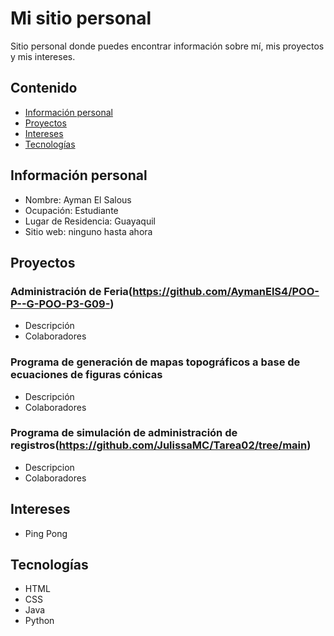 # Mi sitio personal

Sitio personal donde puedes encontrar información sobre mí, mis proyectos y mis intereses.


## Contenido

* [Información personal](#información-personal)
* [Proyectos](#proyectos)
* [Intereses](#intereses)
* [Tecnologías](#tecnologías)

## Información personal
* Nombre: Ayman El Salous
* Ocupación: Estudiante
* Lugar de Residencia: Guayaquil
* Sitio web: ninguno hasta ahora

## Proyectos
 ### Administración de Feria(https://github.com/AymanElS4/POO-P--G-POO-P3-G09-)
- Descripción
- Colaboradores
 ### Programa de generación de mapas topográficos a base de ecuaciones de figuras cónicas
- Descripción
- Colaboradores
 ### Programa de simulación de administración de registros(https://github.com/JulissaMC/Tarea02/tree/main)
- Descripcion
- Colaboradores
## Intereses
- Ping Pong

## Tecnologías
- HTML
- CSS
- Java
- Python


